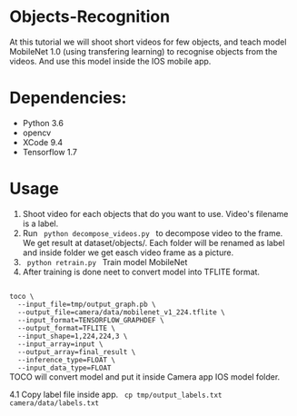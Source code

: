 # Objects-Recognition

At this tutorial we will shoot short videos for few objects, and teach model MobileNet 1.0 (using transfering learning) to recognise objects from the videos. And use this model inside the IOS mobile app. 

# Dependencies:
- Python 3.6
- opencv
- XCode 9.4
- Tensorflow 1.7

# Usage
1. Shoot video for each objects that do you want to use. Video's filename is a label.
2. Run <code> python decompose_videos.py </code> to decompose video to the frame. We get result at dataset/objects/. Each folder will be renamed as label and inside folder we get easch video frame as a picture.
3. <code> python retrain.py </code>  Train model MobileNet
4. After training is done neet to convert model into TFLITE format.
<code>
toco \
  --input_file=tmp/output_graph.pb \
  --output_file=camera/data/mobilenet_v1_224.tflite \
  --input_format=TENSORFLOW_GRAPHDEF \
  --output_format=TFLITE \
  --input_shape=1,224,224,3 \
  --input_array=input \
  --output_array=final_result \
  --inference_type=FLOAT \
  --input_data_type=FLOAT
</code>
TOCO will convert model and put it inside Camera app IOS model folder.

4.1 Copy label file inside app. <code> cp tmp/output_labels.txt camera/data/labels.txt </code>
